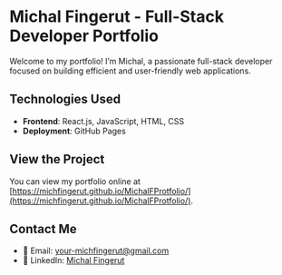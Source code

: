 # Michal Fingerut - Full-Stack Developer Portfolio

Welcome to my portfolio! I’m Michal, a passionate full-stack developer focused on building efficient and user-friendly web applications.

## Technologies Used

- **Frontend**: React.js, JavaScript, HTML, CSS
- **Deployment**: GitHub Pages

## View the Project

You can view my portfolio online at [https://michfingerut.github.io/MichalFProtfolio/](https://michfingerut.github.io/MichalFProtfolio/).

## Contact Me

- 📧 Email: your-michfingerut@gmail.com
- 🔗 LinkedIn: [Michal Fingerut](https://www.linkedin.com/in/michal-fingerut)
